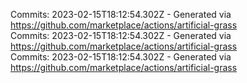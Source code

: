 Commits: 2023-02-15T18:12:54.302Z - Generated via https://github.com/marketplace/actions/artificial-grass
<br>
Commits: 2023-02-15T18:12:54.302Z - Generated via https://github.com/marketplace/actions/artificial-grass
<br>
Commits: 2023-02-15T18:12:54.302Z - Generated via https://github.com/marketplace/actions/artificial-grass
<br>
